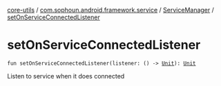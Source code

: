 [core-utils](../../index.md) / [com.sophoun.android.framework.service](../index.md) / [ServiceManager](index.md) / [setOnServiceConnectedListener](./set-on-service-connected-listener.md)

# setOnServiceConnectedListener

`fun setOnServiceConnectedListener(listener: () -> `[`Unit`](https://kotlinlang.org/api/latest/jvm/stdlib/kotlin/-unit/index.html)`): `[`Unit`](https://kotlinlang.org/api/latest/jvm/stdlib/kotlin/-unit/index.html)

Listen to service when it does connected


